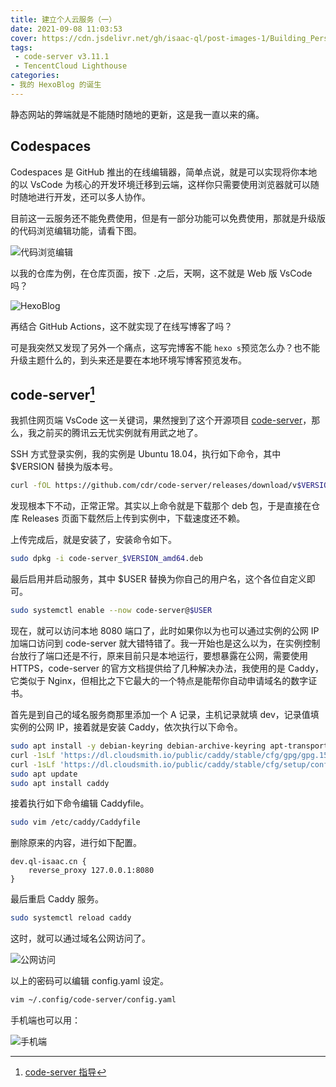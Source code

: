 ```yaml
---
title: 建立个人云服务（一）
date: 2021-09-08 11:03:53
cover: https://cdn.jsdelivr.net/gh/isaac-ql/post-images-1/Building_Personal_Cloud_Services/建立个人云服务.png
tags:
 - code-server v3.11.1
 - TencentCloud Lighthouse
categories:
- 我的 HexoBlog 的诞生
---
```


静态网站的弊端就是不能随时随地的更新，这是我一直以来的痛。

<!-- more -->

## Codespaces

Codespaces 是 GitHub 推出的在线编辑器，简单点说，就是可以实现将你本地的以 VsCode 为核心的开发环境迁移到云端，这样你只需要使用浏览器就可以随时随地进行开发，还可以多人协作。

目前这一云服务还不能免费使用，但是有一部分功能可以免费使用，那就是升级版的代码浏览编辑功能，请看下图。

![代码浏览编辑](https://cdn.jsdelivr.net/gh/isaac-ql/post-images-1/Building_Personal_Cloud_Services/代码浏览编辑.png)

以我的仓库为例，在仓库页面，按下 `.`之后，天啊，这不就是 Web 版 VsCode 吗？

![HexoBlog](https://cdn.jsdelivr.net/gh/isaac-ql/post-images-1/Building_Personal_Cloud_Services/HexoBlog.png)

再结合 GitHub Actions，这不就实现了在线写博客了吗？

可是我突然又发现了另外一个痛点，这写完博客不能 `hexo s`预览怎么办？也不能升级主题什么的，到头来还是要在本地环境写博客预览发布。

## code-server[^2]

我抓住网页端 VsCode 这一关键词，果然搜到了这个开源项目 [code-server](https://github.com/cdr/code-server)，那么，我之前买的腾讯云无忧实例就有用武之地了。

SSH 方式登录实例，我的实例是 Ubuntu 18.04，执行如下命令，其中 $VERSION 替换为版本号。

```bash
curl -fOL https://github.com/cdr/code-server/releases/download/v$VERSION/code-server_$VERSION_amd64.deb
```

发现根本下不动，正常正常。其实以上命令就是下载那个 deb 包，于是直接在仓库 Releases 页面下载然后上传到实例中，下载速度还不赖。

上传完成后，就是安装了，安装命令如下。

```bash
sudo dpkg -i code-server_$VERSION_amd64.deb
```

最后启用并启动服务，其中 $USER 替换为你自己的用户名，这个各位自定义即可。

```bash
sudo systemctl enable --now code-server@$USER
```

现在，就可以访问本地 8080 端口了，此时如果你以为也可以通过实例的公网 IP 加端口访问到 code-server 就大错特错了。我一开始也是这么以为，在实例控制台放行了端口还是不行，原来目前只是本地运行，要想暴露在公网，需要使用 HTTPS，code-server 的官方文档提供给了几种解决办法，我使用的是 Caddy，它类似于 Nginx，但相比之下它最大的一个特点是能帮你自动申请域名的数字证书。

首先是到自己的域名服务商那里添加一个 A 记录，主机记录就填 dev，记录值填实例的公网 IP，接着就是安装 Caddy，依次执行以下命令。

```bash
sudo apt install -y debian-keyring debian-archive-keyring apt-transport-https
curl -1sLf 'https://dl.cloudsmith.io/public/caddy/stable/cfg/gpg/gpg.155B6D79CA56EA34.key' | sudo apt-key add -
curl -1sLf 'https://dl.cloudsmith.io/public/caddy/stable/cfg/setup/config.deb.txt?distro=debian&version=any-version' | sudo tee -a /etc/apt/sources.list.d/caddy-stable.list
sudo apt update
sudo apt install caddy
```

接着执行如下命令编辑 Caddyfile。

```bash
sudo vim /etc/caddy/Caddyfile
```

删除原来的内容，进行如下配置。

```
dev.ql-isaac.cn {
    reverse_proxy 127.0.0.1:8080
}
```

最后重启 Caddy 服务。

```bash
sudo systemctl reload caddy
```

这时，就可以通过域名公网访问了。

![公网访问](https://cdn.jsdelivr.net/gh/isaac-ql/post-images-1/Building_Personal_Cloud_Services/公网访问.png)

以上的密码可以编辑 config.yaml 设定。

```bash
vim ~/.config/code-server/config.yaml
```

手机端也可以用：

![手机端](https://cdn.jsdelivr.net/gh/isaac-ql/post-images-1/Building_Personal_Cloud_Services/手机端.jpg)

[^1]: [code-server 安装](https://github.com/cdr/code-server/blob/main/docs/install.md#debian-ubuntu)
    
[^2]: [code-server 指导](https://github.com/cdr/code-server/blob/main/docs/guide.md#using-lets-encrypt-with-caddy)
